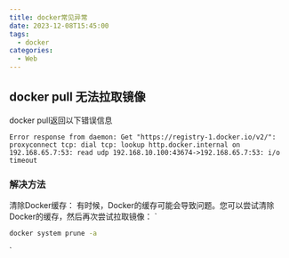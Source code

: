 ```yaml
---
title: docker常见异常
date: 2023-12-08T15:45:00
tags:
  - docker
categories:
  - Web
---
```

## docker pull 无法拉取镜像
docker pull返回以下错误信息

`Error response from daemon: Get "https://registry-1.docker.io/v2/": proxyconnect tcp: dial tcp: lookup http.docker.internal on 192.168.65.7:53: read udp 192.168.10.100:43674->192.168.65.7:53: i/o timeout`

### 解决方法
清除Docker缓存： 有时候，Docker的缓存可能会导致问题。您可以尝试清除Docker的缓存，然后再次尝试拉取镜像：
`
```bash
docker system prune -a
```

`